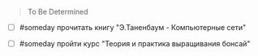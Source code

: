 > To Be Determined

- [ ] #someday прочитать книгу "Э.Таненбаум - Компьютерные сети"
- [ ] #someday пройти курс "Теория и практика выращивания бонсай"

